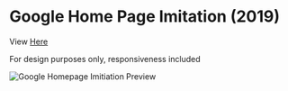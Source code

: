 
# Google Home Page Imitation (2019)

<p>View  <a target="_blank" href="https://imthatalex-google-homepage.netlify.app">Here</a></p>

<p> For design purposes only, responsiveness included </p>




![Google Homepage Imitiation Preview](https://i.imgur.com/nfY7XeH.png)








